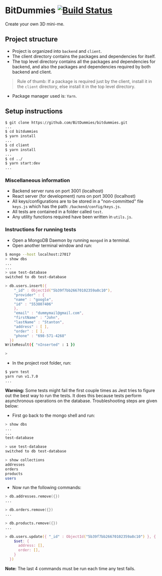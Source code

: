 # BitDummies [![Build Status](https://travis-ci.org/BitDummies/bitdummies.svg?branch=master)](https://travis-ci.org/BitDummies/bitdummies)

Create your own 3D mini-me.

## Project structure

- Project is organized into `backend` and `client`.
- The client directory contains the packages and dependencies for itself.
- The top level directory contains all the packages and dependencies for backend, and also the packages and dependencies required by both backend and client.
> Rule of thumb: If a package is required just by the client, install it in the `client` directory, else install it in the top level directory.
- Package manager used is: `Yarn`.

## Setup instructions

```zsh
$ git clone https://github.com/BitDummies/bitdummies.git
...
$ cd bitdummies
$ yarn install
...
$ cd client
$ yarn install
...
$ cd ../
$ yarn start:dev
...
```

### Miscellaneous information

- Backend server runs on port 3001 (localhost)
- React server (for development) runs on port 3000 (localhost)
- All keys/configurations are to be stored in a "non-committed" file `keys.js` which has the path: `/backend/config/keys.js`.
- All tests are contained in a folder called `test`.
- Any utility functions required have been written in `utils.js`.

### Instructions for running tests

- Open a MongoDB Daemon by running `mongod` in a terminal.
- Open another terminal window and run:

```zsh
$ mongo --host localhost:27017
> show dbs
...
...
> use test-database
switched to db test-database

> db.users.insert({
    "_id" : ObjectId("5b39f7bb26670102359a8c10"),
    "provider" : {
    "name" : "google",
    "id" : "553807406"
    },
    "email" : "dummymail@gmail.com",
    "firstName" : "John",
    "lastName" : "Stanton",
    "address" : [ ],
    "order" : [ ],
    "phone" : "698-571-4268"
  })
WriteResult({ "nInserted" : 1 })

>
```

- In the project root folder, run:

```zsh
$ yarn test
yarn run v1.7.0
...
```

**Warning:** Some tests might fail the first couple times as Jest tries to figure out the best way to run the tests. It does this because tests perform asynchronous operations on the database. Troubleshooting steps are given below:

- First go back to the mongo shell and run:

```zsh
> show dbs
...
...
test-database

> use test-database
switched to db test-database

> show collections
addresses
orders
products
users
```

- Now run the following commands:

```zsh
> db.addresses.remove({})
...

> db.orders.remove({})
...

> db.products.remove({})
...

> db.users.update({ "_id" : ObjectId("5b39f7bb26670102359a8c10") }, {
    $set: {
      address: [],
      order: [],
    }
  })
```

**Note:** The last 4 commands must be run each time any test fails.
